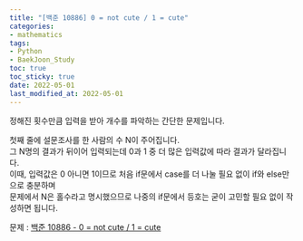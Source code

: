 ```yaml
---
title: "[백준 10886] 0 = not cute / 1 = cute"
categories: 
- mathematics
tags:
- Python
- BaekJoon_Study
toc: true
toc_sticky: true
date: 2022-05-01
last_modified_at: 2022-05-01
---
```


정해진 횟수만큼 입력을 받아 개수를 파악하는 간단한 문제입니다.

첫째 줄에 설문조사를 한 사람의 수 N이 주어집니다.  
그 N명의 결과가 뒤이어 입력되는데 0과 1 중 더 많은 입력값에 따라 결과가 달라집니다.  
이때, 입력값은 0 아니면 1이므로 처음 if문에서 case를 더 나눌 필요 없이 if와 else만으로 충분하며   
문제에서 N은 홀수라고 명시했으므로 나중의 if문에서 등호는 굳이 고민할 필요 없이 작성하면 됩니다.

문제 : [백준 10886 - 0 = not cute / 1 = cute](https://www.acmicpc.net/problem/10886)

<script src="https://gist.github.com/Ryumaker/6a855fa356902fa2f7fed81b45a3839e.js"></script>


